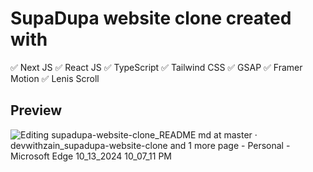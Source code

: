 # SupaDupa website clone created with

✅ Next JS
✅ React JS
✅ TypeScript
✅ Tailwind CSS
✅ GSAP
✅ Framer Motion
✅ Lenis Scroll

## Preview

![Editing supadupa-website-clone_README md at master · devwithzain_supadupa-website-clone and 1 more page - Personal - Microsoft​ Edge 10_13_2024 10_07_11 PM](https://github.com/user-attachments/assets/be079280-7cf8-4c66-b0b9-c5f50e030c9d)
